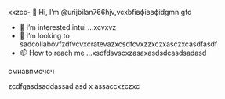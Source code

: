  xxzcc- 👋 Hi, I’m @urijbilan766hjv,vcxbfівфіввфіdgmn gfd
- 👀 I’m interested intui ...xcvxvz
- 💞️ I’m looking to sadcollabovfzdfvcvxcratevazxcsdfcvxzzxczxasczxcasdfasdf
- 📫 How to reach me ...xsdfdsvscxzasaxasdsdcasdsadasd
<!---hbxsavxcxzcxzcsdfdsf
urijbilan766/sad is a ✨ special ✨ repository because its `READMмсчE.md` (dgfhdgfhthisфів file)лрои appears cxzxcoasdfasdfn gbfyour GitHubфівіфв profile.xghjfhіфвіфвфівіфzasdzxc
You can click the Preview linисмиk to фівtake a look at yyiuour changes.assdfdsfdsfdxcbvвфа
--->смиавпмсчсч
zcdfgasdsaddassad
asd
x
assaccxzczxc
